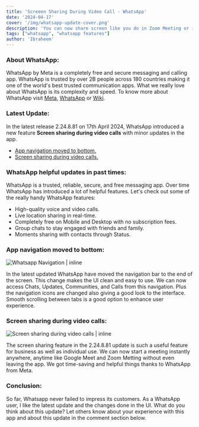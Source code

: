 ```yaml
---
title: 'Screeen Sharing During Video Call - WhatsApp'
date: '2024-04-17'
cover: '/img/whatsapp-update-cover.png'
description: 'You can now share screen like you do in Zoom Meeting or in Google Meet during video call in WhatsApp'
tags: ["whatsapp", "whatsapp features"]
author: 'Ibraheem'
---
```


### About WhatsApp:
WhatsApp by Meta is a completely free and secure messaging and calling app. WhatsApp is trusted by over 2B people across 180 countries making it one of the world's best trusted communication apps. What we really love about WhatsApp is its complexity and speed. To know more about WhatsApp visit [Meta](https://about.meta.com/technologies/whatsapp/), [WhatsApp](https://www.whatsapp.com/) or [Wiki](https://en.wikipedia.org/wiki/WhatsApp).

### Latest Update:
In the latest release 2.24.8.81 on 17th April 2024, WhatsApp introduced a new feature **Screen sharing during video calls** with minor updates in the app.
- [App navigation moved to bottom.](#app-navigation-moved-to-bottom)
- [Screen sharing during video calls.](/)

### WhatsApp helpful updates in past times:
WhatsApp is a trusted, reliable, secure, and free messaging app. Over time WhatsApp has introduced a lot of helpful features. Let's check out some of the really handy WhatsApp features:
- High-quality voice and video calls.
- Live location sharing in real-time.
- Completely free on Mobile and Desktop with no subscription fees. 
- Group chats to stay engaged with friends and family.
- Moments sharing with contacts through Status. 

### App navigation moved to bottom:
![Whatsapp Navigation | inline](/img/whatsapp-navigation.png)

In the latest updated WhatsApp have moved the navigation bar to the end of the screen. This change makes the UI clean and easy to use. We can now access Chats, Updates, Communities, and Calls from this navigation. Plus the navigation icons are changed also giving a good look to the interface. Smooth scrolling between tabs is a good option to enhance user experience. 

### Screen sharing during video calls:
![Screen sharing during video calls | inline](/img/whatsapp-screen-sharing.png)

The screen sharing feature in the 2.24.8.81 update is such a useful feature for business as well as individual use. We can now start a meeting instantly anywhere, anytime like Google Meet and Zoom Metting without even leaving the app. We got time-saving and helpful things thanks to WhatsApp from Meta.

### Conclusion:
So far, Whatsapp never failed to impress its customers. As a WhatsApp user, I like the latest update and the changes done in the UI. What do you think about this update? Let others know about your experience with this app and about this update in the comment section below.